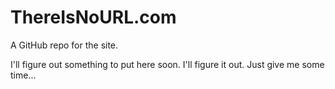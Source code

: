 # ThereIsNoURL.com
A GitHub repo for the site. 

I'll figure out something to put here soon. I'll figure it out. Just give me some time...
